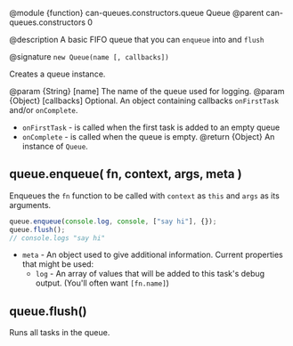 @module {function} can-queues.constructors.queue Queue
@parent can-queues.constructors 0

@description A basic FIFO queue that you can `enqueue` into and `flush`

@signature `new Queue(name [, callbacks])`

Creates a queue instance.

@param {String} [name] The name of the queue used for logging.
@param {Object} [callbacks] Optional. An object containing callbacks `onFirstTask` and/or `onComplete`.
  - `onFirstTask` - is called when the first task is added to an empty queue
  - `onComplete` - is called when the queue is empty.
@return {Object} An instance of `Queue`.

## queue.enqueue( fn, context, args, meta )

Enqueues the `fn` function to be called with `context` as `this` and `args` as its arguments.

```js
queue.enqueue(console.log, console, ["say hi"], {});
queue.flush();
// console.logs "say hi"
```

- `meta` - An object used to give additional information.  Current properties that might be used:
  - `log` - An array of values that will be added to this task's debug output.  (You'll often want `[fn.name]`)

## queue.flush()

Runs all tasks in the queue.
